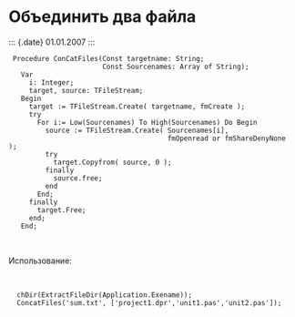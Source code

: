 Объединить два файла
====================

::: {.date}
01.01.2007
:::

     Procedure ConCatFiles(Const targetname: String;
                           Const Sourcenames: Array of String);
       Var
         i: Integer;
         target, source: TFileStream;
       Begin
         target := TFileStream.Create( targetname, fmCreate );
         try
           For i:= Low(Sourcenames) To High(Sourcenames) Do Begin
             source := TFileStream.Create( Sourcenames[i],
                                           fmOpenread or fmShareDenyNone );
             try
               target.Copyfrom( source, 0 );
             finally
               source.free;
             end
           End;
         finally
           target.Free;
         end;
       End;

 

Использование:

 

      chDir(ExtractFileDir(Application.Exename));
      ConcatFiles('sum.txt', ['project1.dpr','unit1.pas','unit2.pas']);

 
